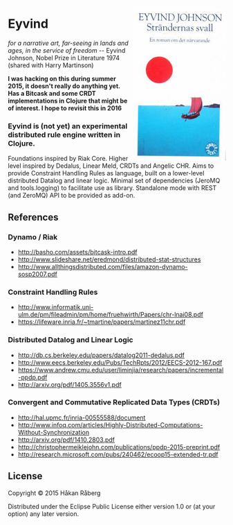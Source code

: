 [<img width="215" src="https://github.com/hraberg/eyvind/raw/master/strandernas-svall.jpg" alt="Return to Ithaca" title="Return to Ithaca" align="right" />](https://en.wikipedia.org/wiki/Eyvind_Johnson)

# Eyvind

*for a narrative art, far-seeing in lands and ages, in the service of freedom*
-- Eyvind Johnson, Nobel Prize in Literature 1974 (shared with Harry Martinson)

**I was hacking on this during summer 2015, it doesn't really do anything yet. Has a Bitcask and some CRDT implementations in Clojure that might be of interest. I hope to revisit this in 2016**


### Eyvind is (not yet) an experimental distributed rule engine written in Clojure.

Foundations inspired by Riak Core. Higher level inspired by Dedalus, Linear Meld, CRDTs and Angelic CHR. Aims to provide Constraint Handling Rules as language, built on a lower-level distributed Datalog and linear logic. Minimal set of dependencies (JeroMQ and tools.logging) to facilitate use as library. Standalone mode with REST (and ZeroMQ) API to be provided as add-on.


## References

### Dynamo / Riak

* http://basho.com/assets/bitcask-intro.pdf
* http://www.slideshare.net/eredmond/distributed-stat-structures
* http://www.allthingsdistributed.com/files/amazon-dynamo-sosp2007.pdf

### Constraint Handling Rules

* http://www.informatik.uni-ulm.de/pm/fileadmin/pm/home/fruehwirth/Papers/chr-lnai08.pdf
* https://lifeware.inria.fr/~tmartine/papers/martinez11chr.pdf

### Distributed Datalog and Linear Logic

* http://db.cs.berkeley.edu/papers/datalog2011-dedalus.pdf
* http://www.eecs.berkeley.edu/Pubs/TechRpts/2012/EECS-2012-167.pdf
* https://www.andrew.cmu.edu/user/liminjia/research/papers/incremental-ppdp.pdf
* http://arxiv.org/pdf/1405.3556v1.pdf

### Convergent and Commutative Replicated Data Types (CRDTs)

* http://hal.upmc.fr/inria-00555588/document
* http://www.infoq.com/articles/Highly-Distributed-Computations-Without-Synchronization
* http://arxiv.org/pdf/1410.2803.pdf
* http://christophermeiklejohn.com/publications/ppdp-2015-preprint.pdf
* http://research.microsoft.com/pubs/240462/ecoop15-extended-tr.pdf


## License

Copyright © 2015 Håkan Råberg

Distributed under the Eclipse Public License either version 1.0 or (at
your option) any later version.
